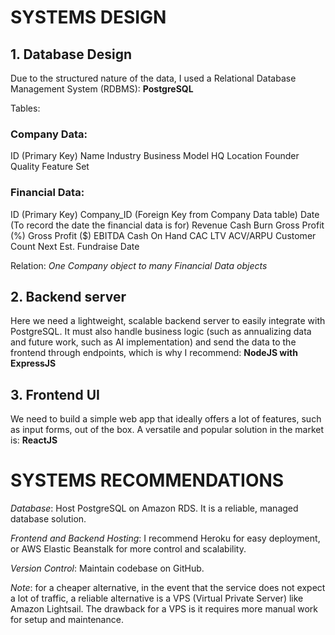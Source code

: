 # SYSTEMS DESIGN 

## 1. Database Design 

Due to the structured nature of the data, I used a Relational Database Management System (RDBMS):
**PostgreSQL**

Tables:

### Company Data:

ID (Primary Key)
Name
Industry
Business Model
HQ Location
Founder Quality
Feature Set

### Financial Data:

ID (Primary Key)
Company_ID (Foreign Key from Company Data table)
Date (To record the date the financial data is for)
Revenue
Cash Burn
Gross Profit (%)
Gross Profit ($)
EBITDA
Cash On Hand
CAC
LTV
ACV/ARPU
Customer Count
Next Est. Fundraise Date

Relation: *One Company object to many Financial Data objects*

## 2. Backend server

Here we need a lightweight, scalable backend server to easily integrate with PostgreSQL. It must also handle business logic (such as annualizing data and future work, such as AI implementation) and send the data to the frontend through endpoints, which is why I recommend:
**NodeJS with ExpressJS**

## 3. Frontend UI

We need to build a simple web app that ideally offers a lot of features, such as input forms, out of the box. A versatile and popular solution in the market is:
**ReactJS**


# SYSTEMS RECOMMENDATIONS

*Database*: Host PostgreSQL on Amazon RDS. It is a reliable, managed database solution.

*Frontend and Backend Hosting*: I recommend Heroku for easy deployment, or AWS Elastic Beanstalk for more control and scalability.

*Version Control*: Maintain codebase on GitHub.

*Note*: for a cheaper alternative, in the event that the service does not expect a lot of traffic, a reliable alternative is a VPS (Virtual Private Server) like Amazon Lightsail. The drawback for a VPS is it requires more manual work for setup and maintenance.


